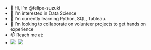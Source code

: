 - 👋 Hi, I’m @felipe-suzuki
- 👀 I’m interested in Data Science
- 🌱 I’m currently learning Python, SQL, Tableau.
- 💞️ I’m looking to collaborate on volunteer projects to get hands on experience
- 📫 Reach me at: 
- [<img src="https://img.icons8.com/fluency/24/000000/linkedin.png"/>](https://www.linkedin.com/in/luiz-felipe-suzuki-234bb5ab/)&nbsp; [<img src="https://img.icons8.com/color/24/000000/gmail--v1.png"/>](mailto:felipe.suzukix@gmail.com)

<!---
felipe-suzuki/felipe-suzuki is a ✨ special ✨ repository because its `README.md` (this file) appears on your GitHub profile.
You can click the Preview link to take a look at your changes.
--->
